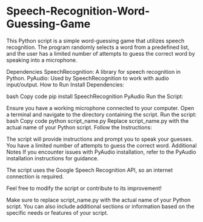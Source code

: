 # Speech-Recognition-Word-Guessing-Game

This Python script is a simple word-guessing game that utilizes speech recognition. The program randomly selects a word from a predefined list, and the user has a limited number of attempts to guess the correct word by speaking into a microphone.

Dependencies
SpeechRecognition: A library for speech recognition in Python.
PyAudio: Used by SpeechRecognition to work with audio input/output.
How to Run
Install Dependencies:

bash
Copy code
pip install SpeechRecognition PyAudio
Run the Script:

Ensure you have a working microphone connected to your computer.
Open a terminal and navigate to the directory containing the script.
Run the script:
bash
Copy code
python script_name.py
Replace script_name.py with the actual name of your Python script.
Follow the Instructions:

The script will provide instructions and prompt you to speak your guesses.
You have a limited number of attempts to guess the correct word.
Additional Notes
If you encounter issues with PyAudio installation, refer to the PyAudio installation instructions for guidance.

The script uses the Google Speech Recognition API, so an internet connection is required.

Feel free to modify the script or contribute to its improvement!

Make sure to replace script_name.py with the actual name of your Python script. You can also include additional sections or information based on the specific needs or features of your script.
